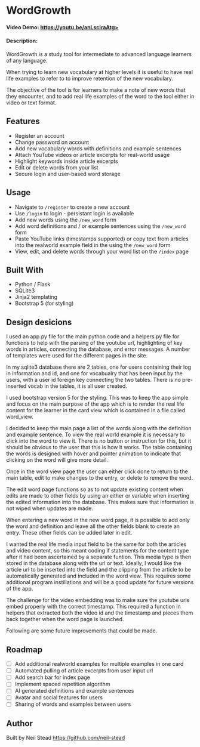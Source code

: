 # WordGrowth
#### Video Demo: https://youtu.be/anLsciraAtg>
#### Description:
WordGrowth is a study tool for intermediate to advanced language learners of any language.

When trying to learn new vocabulary at higher levels it is useful to have real life examples to refer to to improve retention of the new vocabulary. 

The objective of the tool is for learners to make a note of new words that they encounter, and to add real life examples of the word to the tool either in video or text format.

## Features
- Register an account
- Change password on account
- Add new vocabulary words with definitions and example sentences
- Attach YouTube videos or article excerpts for real-world usage
- Highlight keywords inside article excerpts
- Edit or delete words from your list
- Secure login and user-based word storage

## Usage
- Navigate to `/register` to create a new account
- Use `/login` to login - persistant login is available
- Add new words using the `/new_word` form
- Add word definitions and / or example sentences using the `/new_word` form
- Paste YouTube links (timestamps supported) or copy text from articles into the realworld example field in the using the `/new_word` form
- View, edit, and delete words through your word list on the `/index` page

## Built With
- Python / Flask
- SQLite3
- Jinja2 templating
- Bootstrap 5 (for styling)

## Design desicions

I used an app.py file for the main python code and a helpers.py file for functions to help with the parsing of the youtube url, highlighting of key words in articles, connecting the database, and error messages. A number of templates were used for the different pages in the site.

In my sqlite3 database there are 2 tables, one for users containing their log in information and id, and one for vocabualry that has been input by the users, with a user id foreign key connecting the two tables. There is no pre-inserted vocab in the tables, it is all user created.

I used bootstrap version 5 for the styling. This was to keep the app simple and focus on the main purpose of the app which is to render the real life content for the learner in the card view which is contained in a file called word_view.

I decided to keep the main page a list of the words along with the definition and example sentence. To view the real world example it is necessary to click into the word to view it. There is no button or instruction for this, but it should be obvious to the user that this is how it works. The table containing the words is designed with hover and pointer animation to indicate that clicking on the word will give more detail.

Once in the word view page the user can either click done to return to the main table, edit to make changes to the entry, or delete to remove the word.

The edit word page functions so as to not update existing content when edits are made to other fields by using an either or variable when inserting the edited information into the database. This makes sure that information is not wiped when updates are made.

When entering a new word in the new word page, it is possible to add only the word and definition and leave all the other fields blank to create an entry. These other fields can be added later in edit.

I wanted the real life media input field to be the same for both the articles and video content, so this meant coding if statements for the content type after it had been ascertained by a separate funtion. This media type is then stored in the database along with the url or text. Ideally, I would like the article url to be inserted into the field and the clipping from the article to be automatically generated and included in the word view. This requires some additional program instillations and will be a good update for future versions of the app.

The challenge for the video embedding was to make sure the youtube urls embed properly with the correct timestamp. This required a function in helpers that extracted both the video id and the timestamp and pieces them back together when the word page is launched. 

Following are some future improvements that could be made.

## Roadmap
- [ ] Add additional realworld examples for multiple examples in one card
- [ ] Automated pulling of article excerpts from user input url
- [ ] Add search bar for index page
- [ ] Implement spaced repetition algorithm
- [ ] AI generated definitions and example sentences
- [ ] Avatar and social features for users
- [ ] Sharing of words and examples between users

## Author
Built by Neil Stead https://github.com/neil-stead